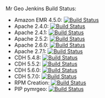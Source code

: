 Mr Geo Jenkins Build Status:

* Amazon EMR 4.5.0: [![Build Status](http://jenkins.dgis-dev.com:8080/job/mrgeo-opensource-aws/badge/icon)](http://jenkins.dgis-dev.com:8080/job/mrgeo-opensource-aws/)
* Apache 2.4.0: [![Build Status](http://jenkins.dgis-dev.com:8080/job/mrgeo-opensource-apache240/badge/icon)](http://jenkins.dgis-dev.com:8080/job/mrgeo-opensource-apache240/)
* Apache 2.4.1: [![Build Status](http://jenkins.dgis-dev.com:8080/job/mrgeo-opensource-apache241/badge/icon)](http://jenkins.dgis-dev.com:8080/job/mrgeo-opensource-apache241/)
* Apache 2.5.2: [![Build Status](http://jenkins.dgis-dev.com:8080/job/mrgeo-opensource-apache252/badge/icon)](http://jenkins.dgis-dev.com:8080/job/mrgeo-opensource-apache252/)
* Apache 2.6.0: [![Build Status](http://jenkins.dgis-dev.com:8080/job/mrgeo-opensource-apache260/badge/icon)](http://jenkins.dgis-dev.com:8080/job/mrgeo-opensource-apache260/)
* Apache 2.7.1: [![Build Status](http://jenkins.dgis-dev.com:8080/job/mrgeo-opensource-apache271/badge/icon)](http://jenkins.dgis-dev.com:8080/job/mrgeo-opensource-apache271/)
* CDH 5.4.8: [![Build Status](http://jenkins.dgis-dev.com:8080/job/mrgeo-opensource-cdh5.4.8-yarn/badge/icon)](http://jenkins.dgis-dev.com:8080/job/mrgeo-opensource-cdh5.4.8-yarn/)
* CDH 5.5.2: [![Build Status](http://jenkins.dgis-dev.com:8080/job/mrgeo-opensource-cdh5.5.2-yarn/badge/icon)](http://jenkins.dgis-dev.com:8080/job/mrgeo-opensource-cdh5.5.2-yarn/)
* CDH 5.6.0: [![Build Status](http://jenkins.dgis-dev.com:8080/job/mrgeo-opensource-cdh5.6.0-yarn/badge/icon)](http://jenkins.dgis-dev.com:8080/job/mrgeo-opensource-cdh5.6.0-yarn/)
* CDH 5.7.0: [![Build Status](http://jenkins.dgis-dev.com:8080/job/mrgeo-opensource-cdh5.7.0-yarn/badge/icon)](http://jenkins.dgis-dev.com:8080/job/mrgeo-opensource-cdh5.7.0-yarn/)
* RPM Creation: [![Build Status](http://jenkins.dgis-dev.com:8080/job/mrgeo-opensource-aws-dist-generation/badge/icon)](http://jenkins.dgis-dev.com:8080/job/mrgeo-opensource-aws-dist-generation/)
* PIP pymrgeo: [![Build Status](http://jenkins.dgis-dev.com:8080/job/pymrgeo-build/badge/icon)](http://jenkins.dgis-dev.com:8080/job/pymrgeo-build/)
